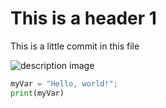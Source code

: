 # This is a header 1

This is a little commit in this file

![description image](https://octodex.github.com/images/yaktocat.png)

``` python
myVar = "Hello, world!";
print(myVar)
```
